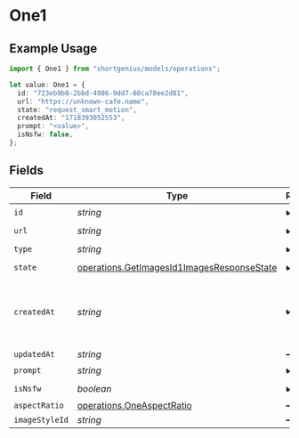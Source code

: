 # One1

## Example Usage

```typescript
import { One1 } from "shortgenius/models/operations";

let value: One1 = {
  id: "723eb9b0-2bbd-4986-9dd7-60ca78ee2d81",
  url: "https://unknown-cafe.name",
  state: "request_smart_motion",
  createdAt: "1718393052553",
  prompt: "<value>",
  isNsfw: false,
};
```

## Fields

| Field                                                                                                    | Type                                                                                                     | Required                                                                                                 | Description                                                                                              |
| -------------------------------------------------------------------------------------------------------- | -------------------------------------------------------------------------------------------------------- | -------------------------------------------------------------------------------------------------------- | -------------------------------------------------------------------------------------------------------- |
| `id`                                                                                                     | *string*                                                                                                 | :heavy_check_mark:                                                                                       | N/A                                                                                                      |
| `url`                                                                                                    | *string*                                                                                                 | :heavy_check_mark:                                                                                       | N/A                                                                                                      |
| `type`                                                                                                   | *string*                                                                                                 | :heavy_check_mark:                                                                                       | N/A                                                                                                      |
| `state`                                                                                                  | [operations.GetImagesId1ImagesResponseState](../../models/operations/getimagesid1imagesresponsestate.md) | :heavy_check_mark:                                                                                       | N/A                                                                                                      |
| `createdAt`                                                                                              | *string*                                                                                                 | :heavy_check_mark:                                                                                       | Date and time (ISO 8601) when the media was created.                                                     |
| `updatedAt`                                                                                              | *string*                                                                                                 | :heavy_minus_sign:                                                                                       | N/A                                                                                                      |
| `prompt`                                                                                                 | *string*                                                                                                 | :heavy_check_mark:                                                                                       | N/A                                                                                                      |
| `isNsfw`                                                                                                 | *boolean*                                                                                                | :heavy_check_mark:                                                                                       | N/A                                                                                                      |
| `aspectRatio`                                                                                            | [operations.OneAspectRatio](../../models/operations/oneaspectratio.md)                                   | :heavy_minus_sign:                                                                                       | N/A                                                                                                      |
| `imageStyleId`                                                                                           | *string*                                                                                                 | :heavy_minus_sign:                                                                                       | N/A                                                                                                      |